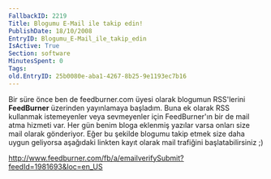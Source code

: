 ```yaml
---
FallbackID: 2219
Title: Blogumu E-Mail ile takip edin!
PublishDate: 18/10/2008
EntryID: Blogumu_E-Mail_ile_takip_edin
IsActive: True
Section: software
MinutesSpent: 0
Tags: 
old.EntryID: 25b0080e-aba1-4267-8b25-9e1193ec7b16
---
```

Bir süre önce ben de feedburner.com üyesi olarak blogumun RSS'lerini
**FeedBurner** üzerinden yayınlamaya başladım. Buna ek olarak RSS
kullanmak istemeyenler veya sevmeyenler için FeedBurner'ın bir de mail
atma hizmeti var. Her gün benim bloga eklenmiş yazılar varsa onları size
mail olarak gönderiyor. Eğer bu şekilde blogumu takip etmek size daha
uygun geliyorsa aşağıdaki linkten kayıt olarak mail trafiğini
başlatabilirsiniz ;)

<http://www.feedburner.com/fb/a/emailverifySubmit?feedId=1981693&loc=en_US>



